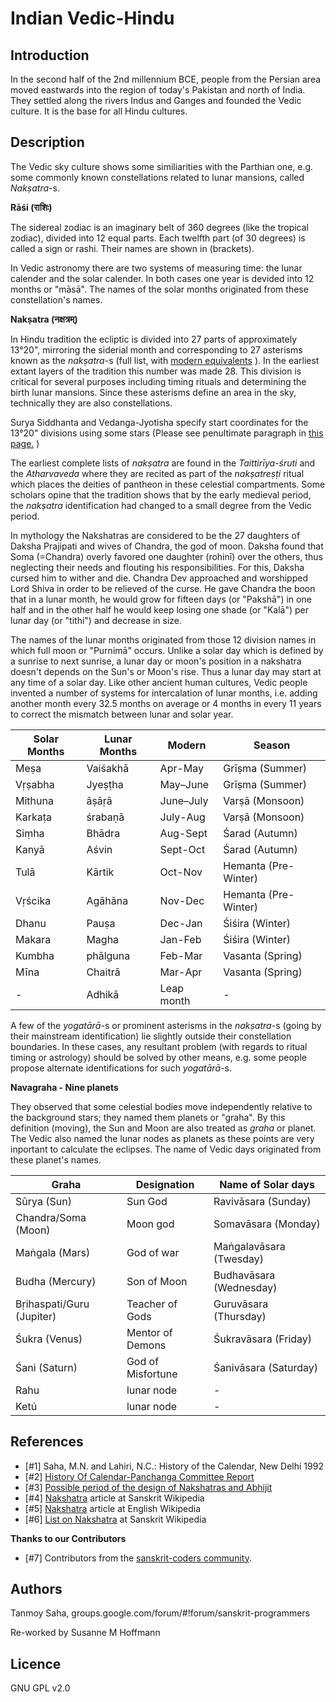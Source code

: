 # Indian Vedic-Hindu

## Introduction

In the second half of the 2nd millennium BCE, people from the Persian area moved eastwards into the region of today's Pakistan and north of India. They settled along the rivers Indus and Ganges and founded the Vedic culture. It is the base for all Hindu cultures. 

## Description

The Vedic sky culture shows some similiarities with the Parthian one, e.g. some commonly known constellations related to lunar mansions, called _Nakṣatra_-s. 

**Rāśi (राशिः)**

The sidereal zodiac is an imaginary belt of 360 degrees (like the tropical zodiac), divided into 12 equal parts. Each twelfth part (of 30 degrees) is called a sign or rashi. Their names are shown in (brackets).

In Vedic astronomy there are two systems of measuring time: the lunar calender and the solar calender. In both cases one year is devided into 12 months or "māsā". The names of the solar months originated from these constellation's names.

**Nakṣatra (नक्षत्रम्)**

In Hindu tradition the ecliptic is divided into 27 parts of approximately 13°20", mirroring the siderial month and corresponding to 27 asterisms known as the _nakṣatra_-s (full list, with [modern equivalents](https://goo.gl/2PVi28) ). In the earliest extant layers of the tradition this number was made 28. This division is critical for several purposes including timing rituals and determining the birth lunar mansions. Since these asterisms define an area in the sky, technically they are also constellations.

Surya Siddhanta and Vedanga-Jyotisha specify start coordinates for the 13°20" divisions using some stars (Please see penultimate paragraph in [this page.](https://archive.org/stream/HistoryOfCalendarPanchangaCommittee/History-of-Calendar-Panchanga-Committee\#page/n42/mode/1up) )

The earliest complete lists of _nakṣatra_ are found in the _Taittirīya-śruti_ and the _Atharvaveda_ where they are recited as part of the _nakṣatreṣṭi_ ritual which places the deities of pantheon in these celestial compartments. Some scholars opine that the tradition shows that by the early medieval period, the _nakṣatra_ identification had changed to a small degree from the Vedic period.

In mythology the Nakshatras are considered to be the 27 daughters of Daksha Prajipati and wives of Chandra, the god of moon. Daksha found that Soma (=Chandra) overly favored one daughter (rohinī) over the others, thus neglecting their needs and flouting his responsibilities. For this, Daksha cursed him to wither and die. Chandra Dev approached and worshipped Lord Shiva in order to be relieved of the curse. He gave Chandra the boon that in a lunar month, he would grow for fifteen days (or "Pakshā") in one half and in the other half he would keep losing one shade (or "Kalā") per lunar day (or "tithi") and decrease in size.

The names of the lunar months originated from those 12 division names in which full moon or "Purnimā" occurs. Unlike a solar day which is defined by a sunrise to next sunrise, a lunar day or moon's position in a nakshatra doesn't depends on the Sun's or Moon's rise. Thus a lunar day may start at any time of a solar day. Like other ancient human cultures, Vedic people invented a number of systems for intercalation of lunar months, i.e. adding another month every 32.5 months on average or 4 months in every 11 years to correct the mismatch between lunar and solar year.

 | Solar Months | Lunar Months | Modern | Season | 
 |--------------|--------------|--------|--------|
 | Meṣa 		| Vaiśakhā 	| Apr-May 	| Grīṣma (Summer) | 
 | Vṛṣabha 		| Jyeṣṭha 	| May–June 	| Grīṣma (Summer) | 
 | Mithuna 		| āṣāṛā 	| June–July | Varṣā (Monsoon) | 
 | Karkaṭa 		| śrabaṇā 	| July-Aug 	| Varṣā (Monsoon) | 
 | Siṃha 		| Bhādra 	| Aug-Sept 	| Śarad (Autumn) | 
 | Kanyā 		| Aśvin 	| Sept-Oct 	| Śarad (Autumn) | 
 | Tulā 		| Kārtik 	| Oct-Nov 	| Hemanta (Pre-Winter) | 
 | Vṛścika 		| Agāhāna 	| Nov-Dec 	| Hemanta (Pre-Winter) | 
 | Dhanu 		| Pauṣa 	| Dec-Jan 	| Śiśira (Winter) | 
 | Makara 		| Magha 	| Jan-Feb 	| Śiśira (Winter) | 
 | Kumbha 		| phālguna 	| Feb-Mar 	| Vasanta (Spring) | 
 | Mīna 		| Chaitrā 	| Mar-Apr 	| Vasanta (Spring) | 
 |  -  			| Adhikā 	| Leap month |  -  | 


A few of the _yogatārā_-s or prominent asterisms in the _nakṣatra_-s (going by their mainstream identification) lie slightly outside their constellation boundaries. In these cases, any resultant problem (with regards to ritual timing or astrology) should be solved by other means, e.g. some people propose alternate identifications for such _yogatārā_-s.

**Navagraha - Nine planets**

They observed that some celestial bodies move independently relative to the background stars; they named them planets or "graha". By this definition (moving), the Sun and Moon are also treated as _graha_ or planet. The Vedic also named the lunar nodes as planets as these points are very inportant to calculate the eclipses. The name of Vedic days originated from these planet's names.

 | Graha | Designation | Name of Solar days | 
 |-------|-------------|--------------------|
 | Sūrya (Sun) | Sun God | Ravivāsara (Sunday) | 
 | Chandra/Soma (Moon) | Moon god | Somavāsara (Monday) | 
 | Maṅgala (Mars) | God of war | Maṅgalavāsara (Twesday) | 
 | Budha (Mercury) | Son of Moon | Budhavāsara (Wednesday) | 
 | Bṛihaspati/Guru (Jupiter) | Teacher of Gods | Guruvāsara (Thursday) | 
 | Śukra (Venus) | Mentor of Demons | Śukravāsara (Friday) | 
 | Śani (Saturn) | God of Misfortune | Śanivāsara (Saturday) | 
 | Rahu | lunar node |  -  | 
 | Ketú | lunar node |  -  | 


## References

 - [#1] Saha, M.N. and Lahiri, N.C.: History of the Calendar, New Delhi 1992 
 - [#2] [History Of Calendar-Panchanga Committee Report](https://archive.org/stream/HistoryOfCalendarPanchangaCommittee/History-of-Calendar-Panchanga-Committee#page/n77/mode/2up)  
 - [#3] [Possible period of the design of Nakshatras and Abhijit](http://www.tifr.res.in/~archaeo/papers/Others/Possible%20period%20of%20the%20design%20of%20Nakshatras.pdf) 
 - [#4] [Nakshatra](https://sa.wikipedia.org/wiki/नक्षत्रम्  ) article at Sanskrit Wikipedia
 - [#5] [Nakshatra](http://en.wikipedia.org/wiki/Nakshatra) article at English Wikipedia  
 - [#6]	[List on Nakshatra](https://goo.gl/2PVi28) at Sanskrit Wikipedia

**Thanks to our Contributors**

 - [#7] Contributors from the [sanskrit-coders community](https://github.com/sanskrit-coders).

## Authors

Tanmoy Saha, groups.google.com/forum/#!forum/sanskrit-programmers

Re-worked by Susanne M Hoffmann 

## Licence

GNU GPL v2.0
